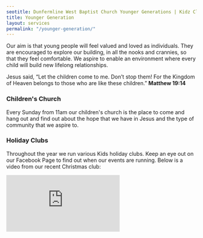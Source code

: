 ```yaml
---
seotitle: Dunfermline West Baptist Church Younger Generations | Kidz Club
title: Younger Generation
layout: services
permalink: "/younger-generation/"
---
```

<div class='row'>
<div class="col-lg-12">



<p>Our aim is that young people will feel valued and loved as individuals. They are encouraged to explore our building, in all the nooks and crannies, so that they feel comfortable. We aspire to enable an environment where every child will build new lifelong relationships.</p>

<p class='verse'>
Jesus said, “Let the children come to me. Don’t stop them! For the Kingdom of Heaven belongs to those who are like these children.” <strong>Matthew 19:14</strong>
</p>

### Children's Church
Every Sunday from 11am our children's church is the place to come and hang out and find out about the hope that we have in Jesus and the type of community that we aspire to.

### Holiday Clubs
Throughout the year we run various Kids holiday clubs. Keep an eye out on our Facebook Page to find out when our events are running. Below is a video from our recent Christmas club:

<div class="video-container">
<iframe src="https://www.youtube.com/embed/Q8Duc1BSsDc" frameborder="0" allow="accelerometer; autoplay; encrypted-media; gyroscope; picture-in-picture" class="video" allowfullscreen></iframe>
</div>


</div>
</div>

